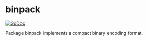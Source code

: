 # binpack

[![GoDoc](https://img.shields.io/static/v1?label=godoc&message=reference&color=blue)](https://pkg.go.dev/github.com/creachadair/binpack)

Package binpack implements a compact binary encoding format.
